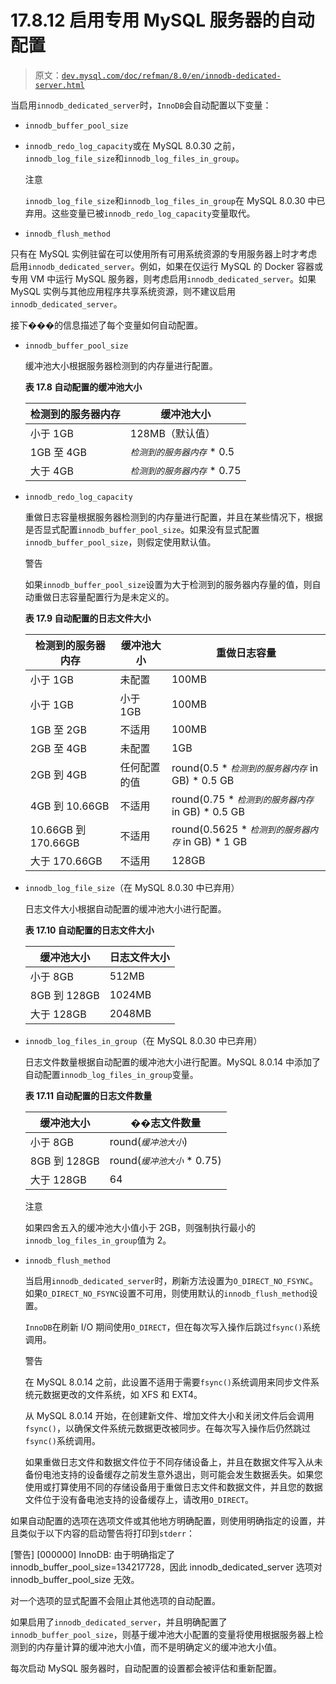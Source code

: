 # 17.8.12 启用专用 MySQL 服务器的自动配置

> 原文：[`dev.mysql.com/doc/refman/8.0/en/innodb-dedicated-server.html`](https://dev.mysql.com/doc/refman/8.0/en/innodb-dedicated-server.html)

当启用`innodb_dedicated_server`时，`InnoDB`会自动配置以下变量：

+   `innodb_buffer_pool_size`

+   `innodb_redo_log_capacity`或在 MySQL 8.0.30 之前，`innodb_log_file_size`和`innodb_log_files_in_group`。

    注意

    `innodb_log_file_size`和`innodb_log_files_in_group`在 MySQL 8.0.30 中已弃用。这些变量已被`innodb_redo_log_capacity`变量取代。

+   `innodb_flush_method`

只有在 MySQL 实例驻留在可以使用所有可用系统资源的专用服务器上时才考虑启用`innodb_dedicated_server`。例如，如果在仅运行 MySQL 的 Docker 容器或专用 VM 中运行 MySQL 服务器，则考虑启用`innodb_dedicated_server`。如果 MySQL 实例与其他应用程序共享系统资源，则不建议启用`innodb_dedicated_server`。

接下���的信息描述了每个变量如何自动配置。

+   `innodb_buffer_pool_size`

    缓冲池大小根据服务器检测到的内存量进行配置。

    **表 17.8 自动配置的缓冲池大小**

    | 检测到的服务器内存 | 缓冲池大小 |
    | --- | --- |
    | 小于 1GB | 128MB（默认值） |
    | 1GB 至 4GB | *`检测到的服务器内存`* * 0.5 |
    | 大于 4GB | *`检测到的服务器内存`* * 0.75 |

+   `innodb_redo_log_capacity`

    重做日志容量根据服务器检测到的内存量进行配置，并且在某些情况下，根据是否显式配置`innodb_buffer_pool_size`。如果没有显式配置`innodb_buffer_pool_size`，则假定使用默认值。

    警告

    如果`innodb_buffer_pool_size`设置为大于检测到的服务器内存量的值，则自动重做日志容量配置行为是未定义的。

    **表 17.9 自动配置的日志文件大小**

    | 检测到的服务器内存 | 缓冲池大小 | 重做日志容量 |
    | --- | --- | --- |
    | 小于 1GB | 未配置 | 100MB |
    | 小于 1GB | 小于 1GB | 100MB |
    | 1GB 至 2GB | 不适用 | 100MB |
    | 2GB 至 4GB | 未配置 | 1GB |
    | 2GB 到 4GB | 任何配置的值 | round(0.5 * *`检测到的服务器内存`* in GB) * 0.5 GB |
    | 4GB 到 10.66GB | 不适用 | round(0.75 * *`检测到的服务器内存`* in GB) * 0.5 GB |
    | 10.66GB 到 170.66GB | 不适用 | round(0.5625 * *`检测到的服务器内存`* in GB) * 1 GB |
    | 大于 170.66GB | 不适用 | 128GB |

+   `innodb_log_file_size`（在 MySQL 8.0.30 中已弃用）

    日志文件大小根据自动配置的缓冲池大小进行配置。

    **表 17.10 自动配置的日志文件大小**

    | 缓冲池大小 | 日志文件大小 |
    | --- | --- |
    | 小于 8GB | 512MB |
    | 8GB 到 128GB | 1024MB |
    | 大于 128GB | 2048MB |

+   `innodb_log_files_in_group`（在 MySQL 8.0.30 中已弃用）

    日志文件数量根据自动配置的缓冲池大小进行配置。MySQL 8.0.14 中添加了自动配置`innodb_log_files_in_group`变量。

    **表 17.11 自动配置的日志文件数量**

    | 缓冲池大小 | ��志文件数量 |
    | --- | --- |
    | 小于 8GB | round(*`缓冲池大小`*) |
    | 8GB 到 128GB | round(*`缓冲池大小`* * 0.75) |
    | 大于 128GB | 64 |

    注意

    如果四舍五入的缓冲池大小值小于 2GB，则强制执行最小的`innodb_log_files_in_group`值为 2。

+   `innodb_flush_method`

    当启用`innodb_dedicated_server`时，刷新方法设置为`O_DIRECT_NO_FSYNC`。如果`O_DIRECT_NO_FSYNC`设置不可用，则使用默认的`innodb_flush_method`设置。

    `InnoDB`在刷新 I/O 期间使用`O_DIRECT`，但在每次写入操作后跳过`fsync()`系统调用。

    警告

    在 MySQL 8.0.14 之前，此设置不适用于需要`fsync()`系统调用来同步文件系统元数据更改的文件系统，如 XFS 和 EXT4。

    从 MySQL 8.0.14 开始，在创建新文件、增加文件大小和关闭文件后会调用`fsync()`，以确保文件系统元数据更改被同步。在每次写入操作后仍然跳过`fsync()`系统调用。

    如果重做日志文件和数据文件位于不同存储设备上，并且在数据文件写入从未备份电池支持的设备缓存之前发生意外退出，则可能会发生数据丢失。如果您使用或打算使用不同的存储设备用于重做日志文件和数据文件，并且您的数据文件位于没有备电池支持的设备缓存上，请改用`O_DIRECT`。

如果自动配置的选项在选项文件或其他地方明确配置，则使用明确指定的设置，并且类似于以下内容的启动警告将打印到`stderr`：

[警告] [000000] InnoDB: 由于明确指定了 innodb_buffer_pool_size=134217728，因此 innodb_dedicated_server 选项对 innodb_buffer_pool_size 无效。

对一个选项的显式配置不会阻止其他选项的自动配置。

如果启用了`innodb_dedicated_server`，并且明确配置了`innodb_buffer_pool_size`，则基于缓冲池大小配置的变量将使用根据服务器上检测到的内存量计算的缓冲池大小值，而不是明确定义的缓冲池大小值。

每次启动 MySQL 服务器时，自动配置的设置都会被评估和重新配置。
